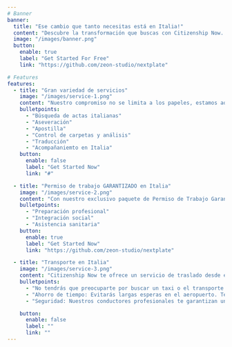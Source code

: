 ```yaml
---
# Banner
banner:
  title: "Ese cambio que tanto necesitas está en Italia!"
  content: "Descubre la transformación que buscas con Citizenship Now. Nos especializamos en hacer realidad tu sueño de obtener la ciudadanía italiana."
  image: "/images/banner.png"
  button:
    enable: true
    label: "Get Started For Free"
    link: "https://github.com/zeon-studio/nextplate"

# Features
features:
  - title: "Gran variedad de servicios"
    image: "/images/service-1.png"
    content: "Nuestro compromiso no se limita a los papeles, estamos aquí para ti en cada paso, desde la búsqueda de tus actas hasta la emocionante entrega de tu ciudadanía."
    bulletpoints:
      - "Búsqueda de actas italianas"
      - "Aseveración"
      - "Apostilla"
      - "Control de carpetas y análisis"
      - "Traducción"
      - "Acompañaniemto en Italia"
    button:
      enable: false
      label: "Get Started Now"
      link: "#"

  - title: "Permiso de trabajo GARANTIZADO en Italia"
    image: "/images/service-2.png"
    content: "Con nuestro exclusivo paquete de Permiso de Trabajo Garantizado en Italia, te aseguramos un camino hacia el éxito laboral y personal. "
    bulletpoints:
      - "Preparación profesional"
      - "Integración social"
      - "Asistencia sanitaria"
    button:
      enable: true
      label: "Get Started Now"
      link: "https://github.com/zeon-studio/nextplate"

  - title: "Transporte en Italia"
    image: "/images/service-3.png"
    content: "Citizenship Now te ofrece un servicio de traslado desde el aeropuerto hasta tu nuevo hogar."
    bulletpoints:
      - "No tendrás que preocuparte por buscar un taxi o el transporte público. Te recogeremos y te llevaremos directamente a tu destino. 🚖"
      - "Ahorro de tiempo: Evitarás largas esperas en el aeropuerto. Te esperamos y te llevamos a tu destino de inmediato. ⏱️"
      - "Seguridad: Nuestros conductores profesionales te garantizan un viaje seguro y sin preocupaciones. 👮‍♂️"

    button:
      enable: false
      label: ""
      link: ""
---
```


